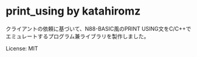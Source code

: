 ﻿# print_using by katahiromz

クライアントの依頼に基づいて、N88-BASIC風のPRINT USING文をC/C++で
エミュレートするプログラム兼ライブラリを製作しました。

License: MIT
